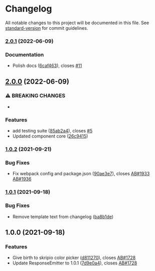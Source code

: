 # Changelog

All notable changes to this project will be documented in this file. See [standard-version](https://github.com/conventional-changelog/standard-version) for commit guidelines.

### [2.0.1](https://github.com/fmecgroup/skripio-color-picker/compare/v2.0.0...v2.0.1) (2022-06-09)


### Documentation

* Polish docs ([6caf463](https://github.com/fmecgroup/skripio-color-picker/commit/6caf4632b5a88033c340c4781a7c2d16e367469b)), closes [#11](https://github.com/fmecgroup/skripio-color-picker/issues/11)

## [2.0.0](https://github.com/fmecgroup/skripio-color-picker/compare/v1.0.2...v2.0.0) (2022-06-09)


### ⚠ BREAKING CHANGES

* 

### Features

* add testing suite ([85ab2a4](https://github.com/fmecgroup/skripio-color-picker/commit/85ab2a40eaaa7c8cf9df09ae95674d849faae299)), closes [#5](https://github.com/fmecgroup/skripio-color-picker/issues/5)
* Updated component core ([26c9415](https://github.com/fmecgroup/skripio-color-picker/commit/26c9415b6f097b0c9a676f0081d9fa7e6560a403))

### [1.0.2](https://github.com/fmecgroup/skripio-color-picker/compare/v1.0.1...v1.0.2) (2021-09-21)


### Bug Fixes

* Fix webpack config and package.json ([90ae3e7](https://github.com/fmecgroup/skripio-color-picker/commit/90ae3e711d135e13851d0164da599b2c282c2bd4)), closes [AB#1933](https://dev.azure.com/fmec/FMS/_workitems/edit/1933) [AB#1936](https://dev.azure.com/fmec/FMS/_workitems/edit/1936)

### [1.0.1](https://github.com/fmecgroup/skripio-component-template/compare/v1.0.0...v1.0.1) (2021-09-18)


### Bug Fixes

* Remove template text from changelog ([ba8b1de](https://github.com/fmecgroup/skripio-component-template/commit/ba8b1de35d61481a4a3c84151acf6bac96c27d84))

## 1.0.0 (2021-09-18)


### Features

* Give birth to skripio color picker ([d811270](https://github.com/fmecgroup/skripio-component-template/commit/d811270669f00f9c17af0e737c02a5a198188382)), closes [AB#1728](https://dev.azure.com/fmec/FMS/_workitems/edit/1728)
* Update ResponseEmitter to 1.0.1 ([7d9e0a4](https://github.com/fmecgroup/skripio-component-template/commit/7d9e0a4adf475ae2e1041956543bf3b4e7497136)), closes [AB#1728](https://dev.azure.com/fmec/FMS/_workitems/edit/1728)
